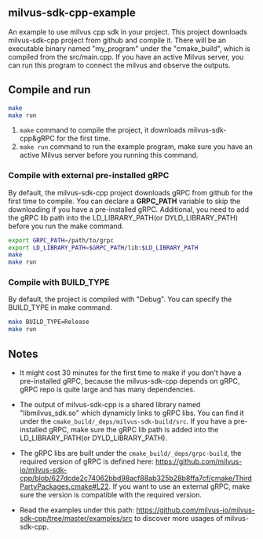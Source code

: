 ## milvus-sdk-cpp-example
An example to use milvus cpp sdk in your project.
This project downloads milvus-sdk-cpp project from github and compile it. There will be an executable binary named "my_program" under the "cmake_build", which is compiled from the src/main.cpp. If you have an active Milvus server, you can run this program to connect the milvus and observe the outputs.


## Compile and run
```sh
make
make run
```
1. `make` command to compile the project, it downloads milvus-sdk-cpp&gRPC for the first time.
2. `make run` command to run the example program, make sure you have an active Milvus server before you running this command.

### Compile with external pre-installed gRPC
By default, the milvus-sdk-cpp project downloads gRPC from github for the first time to compile. You can declare a **GRPC_PATH** variable to skip the downloading if you have a pre-installed gRPC. Additional, you need to add the gRPC lib path into the LD_LIBRARY_PATH(or DYLD_LIBRARY_PATH) before you run the make command.
```sh
export GRPC_PATH=/path/to/grpc
export LD_LIBRARY_PATH=$GRPC_PATH/lib:$LD_LIBRARY_PATH
make
make run
```

### Compile with BUILD_TYPE
By default, the project is compiled with "Debug". You can specify the BUILD_TYPE in make command.
```sh
make BUILD_TYPE=Release
make run
```

## Notes
- It might cost 30 minutes for the first time to make if you don't have a pre-installed gRPC, because the milvus-sdk-cpp depends on gRPC, gRPC repo is quite large and has many dependencies. 

- The output of milvus-sdk-cpp is a shared library named "libmilvus_sdk.so" which dynamicly links to gRPC libs. You can find it under the `cmake_build/_deps/milvus-sdk-build/src`. If you have a pre-installed gRPC, make sure the gRPC lib path is added into the LD_LIBRARY_PATH(or DYLD_LIBRARY_PATH).

- The gRPC libs are built under the `cmake_build/_deps/grpc-build`, the required version of gRPC is defined here: https://github.com/milvus-io/milvus-sdk-cpp/blob/627dcde2c74062bbd98acf88ab325b28b8ffa7cf/cmake/ThirdPartyPackages.cmake#L22. If you want to use an external gRPC, make sure the version is compatible with the required version.

- Read the examples under this path: https://github.com/milvus-io/milvus-sdk-cpp/tree/master/examples/src to discover more usages of milvus-sdk-cpp.
